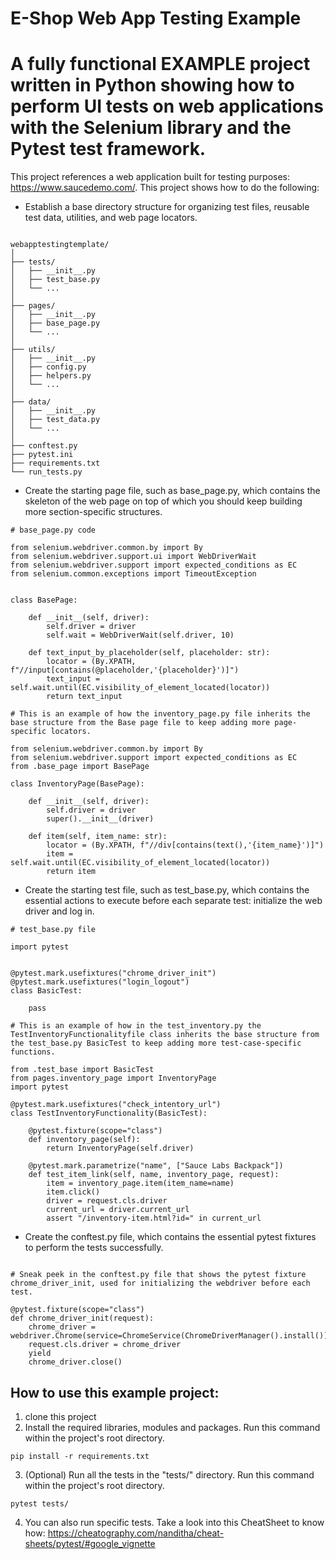 # E-Shop Web App Testing Example

# A fully functional EXAMPLE project written in Python showing how to perform UI tests on web applications with the Selenium library and the Pytest test framework.

This project references a web application built for testing purposes: https://www.saucedemo.com/. This project shows how to do the following:

* Establish a base directory structure for organizing test files, reusable test data, utilities, and web page locators.

```

webapptestingtemplate/
│
├── tests/
│   ├── __init__.py
│   ├── test_base.py
│   └── ...
│
├── pages/
│   ├── __init__.py
│   ├── base_page.py
│   └── ...
│
├── utils/
│   ├── __init__.py
│   ├── config.py
│   ├── helpers.py
│   └── ...
│
├── data/
│   ├── __init__.py
│   ├── test_data.py
│   └── ...
│
├── conftest.py
├── pytest.ini
├── requirements.txt
└── run_tests.py

```

* Create the starting page file, such as base_page.py, which contains the skeleton of the web page on top of which you should keep building more section-specific structures.

```
# base_page.py code

from selenium.webdriver.common.by import By
from selenium.webdriver.support.ui import WebDriverWait
from selenium.webdriver.support import expected_conditions as EC
from selenium.common.exceptions import TimeoutException


class BasePage:

    def __init__(self, driver):
        self.driver = driver
        self.wait = WebDriverWait(self.driver, 10)
    
    def text_input_by_placeholder(self, placeholder: str):
        locator = (By.XPATH, f"//input[contains(@placeholder,'{placeholder}')]")
        text_input = self.wait.until(EC.visibility_of_element_located(locator))
        return text_input

```

```
# This is an example of how the inventory_page.py file inherits the base structure from the Base page file to keep adding more page-specific locators.

from selenium.webdriver.common.by import By
from selenium.webdriver.support import expected_conditions as EC
from .base_page import BasePage

class InventoryPage(BasePage):

    def __init__(self, driver):
        self.driver = driver
        super().__init__(driver)
    
    def item(self, item_name: str):
        locator = (By.XPATH, f"//div[contains(text(),'{item_name}')]")
        item = self.wait.until(EC.visibility_of_element_located(locator))
        return item
```
* Create the starting test file, such as test_base.py, which contains the essential actions to execute before each separate test: initialize the web driver and log in.

```
# test_base.py file

import pytest


@pytest.mark.usefixtures("chrome_driver_init")
@pytest.mark.usefixtures("login_logout")
class BasicTest:
    
    pass

```
```
# This is an example of how in the test_inventory.py the TestInventoryFunctionalityfile class inherits the base structure from the test_base.py BasicTest to keep adding more test-case-specific functions.

from .test_base import BasicTest
from pages.inventory_page import InventoryPage
import pytest

@pytest.mark.usefixtures("check_intentory_url")
class TestInventoryFunctionality(BasicTest):

    @pytest.fixture(scope="class")
    def inventory_page(self):
        return InventoryPage(self.driver)

    @pytest.mark.parametrize("name", ["Sauce Labs Backpack"])
    def test_item_link(self, name, inventory_page, request):
        item = inventory_page.item(item_name=name)
        item.click()
        driver = request.cls.driver
        current_url = driver.current_url
        assert "/inventory-item.html?id=" in current_url

```
* Create the conftest.py file, which contains the essential pytest fixtures to perform the tests successfully.

```

# Sneak peek in the conftest.py file that shows the pytest fixture chrome_driver_init, used for initializing the webdriver before each test.

@pytest.fixture(scope="class")
def chrome_driver_init(request):
    chrome_driver = webdriver.Chrome(service=ChromeService(ChromeDriverManager().install()))
    request.cls.driver = chrome_driver
    yield
    chrome_driver.close()

```
## How to use this example project:

1. clone this project
2. Install the required libraries, modules and packages. Run this command within the project's root directory.
```
pip install -r requirements.txt
```
3. (Optional) Run all the tests in the "tests/" directory. Run this command within the project's root directory.
```
pytest tests/
```
4. You can also run specific tests. Take a look into this CheatSheet to know how: https://cheatography.com/nanditha/cheat-sheets/pytest/#google_vignette